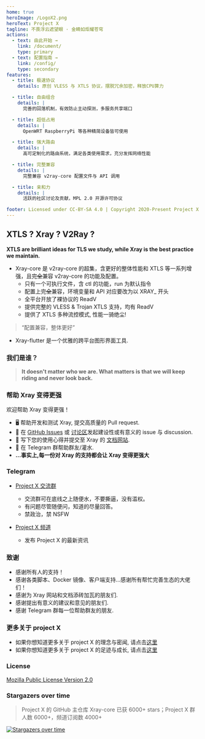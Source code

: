 ```yaml
---
home: true
heroImage: /LogoX2.png
heroText: Project X
tagline: 不畏浮云遮望眼 · 金睛如炬耀苍穹
actions:
  - text: 由此开始 →
    link: /document/
    type: primary
  - text: 配置指南 →
    link: /config/
    type: secondary
features:
  - title: 极速协议
    details: 原创 VLESS 与 XTLS 协议，摆脱冗余加密，释放CPU算力

  - title: 自由组合
    details: |
      完善的回落机制，有效防止主动探测，多服务共享端口

  - title: 超低占用
    details: |
      OpenWRT RaspberryPi 等各种精简设备皆可使用

  - title: 强大路由
    details: |
      高可定制化的路由系统，满足各类使用需求，充分发挥网络性能

  - title: 完整兼容
    details: |
      完整兼容 v2ray-core 配置文件与 API 调用

  - title: 亲和力
    details: |
      活跃的社区讨论及贡献，MPL 2.0 开源许可协议

footer: Licensed under CC-BY-SA 4.0 | Copyright 2020-Present Project X Community
---
```


## XTLS ? Xray ? V2Ray ?

**XTLS are brilliant ideas for TLS we study, while Xray is the best practice we maintain.**

- Xray-core 是 v2ray-core 的超集，含更好的整体性能和 XTLS 等一系列增强，且~~完全~~兼容 v2ray-core 的功能及配置。
  - 只有一个可执行文件，含 ctl 的功能，run 为默认指令
  - 配置上~~完全~~兼容，环境变量和 API 对应要改为以 XRAY\_ 开头
  - 全平台开放了裸协议的 ReadV
  - 提供完整的 VLESS & Trojan XTLS 支持，均有 ReadV
  - 提供了 XTLS 多种流控模式, 性能一骑绝尘!

> “配置兼容，整体更好”

- Xray-flutter 是一个优雅的跨平台图形界面工具. <Badge text="WIP" type="warning"/>

### 我们是谁？

> **It doesn't matter who we are. What matters is that we will keep riding and never look back.**

### 帮助 Xray 变得更强

欢迎帮助 Xray 变得更强！

- 🖥️ 帮助开发和测试 Xray, 提交高质量的 Pull request.
- 📩 在 [GitHub Issues](https://github.com/XTLS/Xray-core/issues) 或 [讨论区](https://github.com/XTLS/Xray-core/discussions)发起建设性或有意义的 issue 与 discussion.
- 📝 写下您的使用心得并提交至 Xray 的 [文档网站](https://github.com/XTLS/XTLS.github.io).
- 💬 在 Telegram 群帮助群友/灌水.
- **...事实上,每一份对 Xray 的支持都会让 Xray 变得更强大**

### Telegram

- [Project X 交流群](https://t.me/projectXray)

  - 交流群可在底线之上随便水，不要撕逼，没有滥权。
  - 有问题尽管随便问，知道的尽量回答。
  - 禁政治，禁 NSFW

- [Project X 频道](https://t.me/projectXtls)
  - 发布 Project X 的最新资讯

### 致谢

- 感谢所有人的支持！
- 感谢各类脚本、Docker 镜像、客户端支持...感谢所有帮忙完善生态的大佬们！
- 感谢为 Xray 网站和文档添砖加瓦的朋友们.
- 感谢提出有意义的建议和意见的朋友们.
- 感谢 Telegram 群每一位帮助群友的朋友.

### 更多关于 project X

- 如果你想知道更多关于 project X 的理念与密闻, 请点击[这里](./faq/about/)
- 如果你想知道更多关于 project X 的足迹与成长, 请点击[这里](./about/news.md)

### License

[Mozilla Public License Version 2.0](https://github.com/XTLS/Xray-core/blob/main/LICENSE)

### Stargazers over time

> Project X 的 GitHub 主仓库 Xray-core 已获 6000+ stars；Project X 群人数 6000+，频道订阅数 4000+

[![Stargazers over time](https://starchart.cc/XTLS/Xray-core.svg)](https://starchart.cc/XTLS/Xray-core)
